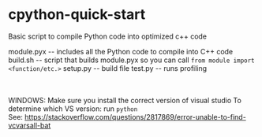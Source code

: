 # cpython-quick-start
Basic script to compile Python code into optimized c++ code

module.pyx  --  includes all the Python code to compile into C++ code
build.sh    --  script that builds module.pyx so you can call `from module import <function/etc.>`
setup.py    --  build file
test.py     --  runs profiling


<br/><br/>
WINDOWS:
Make sure you install the correct version of visual studio
To determine which VS version: run `python`
<br/> See: https://stackoverflow.com/questions/2817869/error-unable-to-find-vcvarsall-bat
